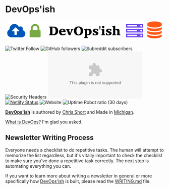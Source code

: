 # DevOps'ish

![DevOps'ish](static/img/DevOpsish-Wide.png)

![Twitter Follow](https://img.shields.io/twitter/follow/ChrisShort?style=social)
![GitHub followers](https://img.shields.io/github/followers/chris-short?style=social)
![Subreddit subscribers](https://img.shields.io/reddit/subreddit-subscribers/devopsish?style=social)
![Security Headers](https://img.shields.io/security-headers?url=https%3A%2F%2Fkubernetesreadme.com)
![Mozilla HTTP Observatory Grade](https://img.shields.io/mozilla-observatory/grade/devopsish.com?publish)
[![Netlify Status](https://api.netlify.com/api/v1/badges/18041430-d7ea-497d-b4d7-3b212d12502a/deploy-status)](https://app.netlify.com/sites/devopsish/deploys)
![Website](https://img.shields.io/website?url=https%3A%2F%2Fkubernetesreadme.com)
![Uptime Robot ratio (30 days)](https://img.shields.io/uptimerobot/ratio/m781812229-c71af32b561915c8c6cc6667)

[**DevOps'ish**](https://devopsish.com) is authored by [Chris Short](https://chrisshort.net/) and Made in [Michigan](https://www.michigan.org/).

[What is DevOps?](https://devopsish.com/what-is-devops/) I'm glad you asked.

## Newsletter Writing Process

Everyone needs a checklist to do repetitive tasks. The human will attempt to memorize the list regardless, but it's vitally important to check the checklist to make sure you've done a repetitive task correctly. The next step is automating everything you can.

If you want to learn more about writing a newsletter in general or more specifically how [DevOps'ish](https://devopsish.com/) is built, please read the [WRITING.md](WRITING.md) file.
